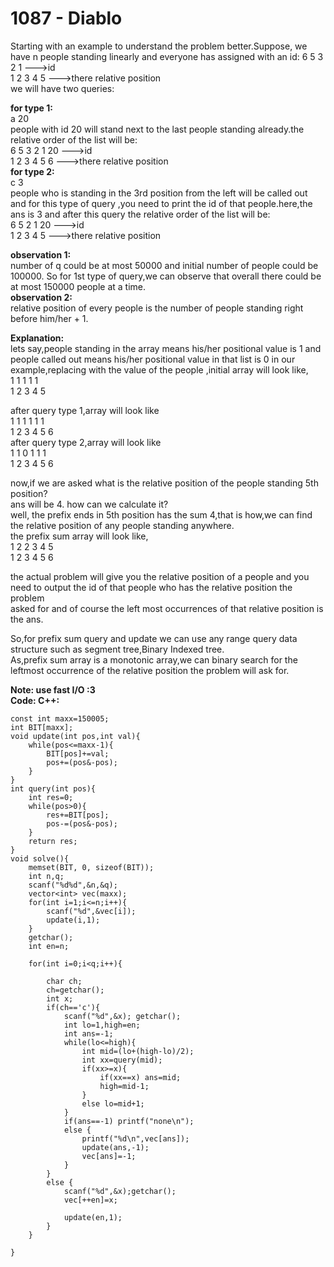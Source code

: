 # 1087 - Diablo

Starting with an example to understand the problem better.Suppose, we have n people standing linearly and everyone has assigned with an id:
6 5 3 2 1 --->id  
1 2 3 4 5 --->there relative position  
we will have two queries:  

**for type 1:**  
a 20  
people with id 20 will stand next to the last people standing already.the relative order of the list will be:  
6 5 3 2 1 20 --->id  
1 2 3 4 5 6  --->there relative position  
**for type 2:**   
c 3  
people who is standing in the 3rd position from the left will be called out and for this type of query ,you need to print the id of that people.here,the ans is 3 and   after this query the relative order of the list will be:  
6 5 2 1 20 --->id  
1 2 3 4 5  --->there relative position  

**observation 1:**   
number of q could be at most 50000 and initial number of people could be 100000. So for 1st type of query,we can observe that overall there could be at most 150000   people at a time.  
**observation 2:**  
relative position of every people is the number of people standing right before him/her + 1.  

**Explanation:**  
lets say,people standing in the array means his/her positional value is 1 and people called out means his/her positional value in that list is 0 in our  example,replacing with the value of the people ,initial array will look like,  
1 1 1 1 1   
1 2 3 4 5  

after query type 1,array will look like  
1 1 1 1 1 1  
1 2 3 4 5 6  
after query type 2,array will look like  
1 1 0 1 1 1  
1 2 3 4 5 6  


now,if we are asked what is the relative position of the people standing 5th position?  
ans will be 4. how can we calculate it?  
well, the prefix ends in 5th position has the sum 4,that is how,we can find the relative position of any people standing anywhere.  
the prefix sum array will look like,  
1 2 2 3 4 5  
1 2 3 4 5 6  

the actual problem will give you the relative position of a people and you need to output the id of that people who has the relative position the problem  
asked for and of course the left most occurrences of that relative position is the ans.  

So,for prefix sum query and update we can use any range query data structure such as segment tree,Binary Indexed tree.  
As,prefix sum array is a monotonic array,we can binary search for the leftmost occurrence of the relative position the problem will ask for.  

**Note: use fast I/O :3**  
**Code: C++:**  

	const int maxx=150005;
	int BIT[maxx];
	void update(int pos,int val){
	    while(pos<=maxx-1){
	        BIT[pos]+=val;
	        pos+=(pos&-pos);
	    }
	}
	int query(int pos){
	    int res=0;
	    while(pos>0){
	        res+=BIT[pos];
	        pos-=(pos&-pos);
	    }
	    return res;
	}
	void solve(){
	    memset(BIT, 0, sizeof(BIT));
	    int n,q;
	    scanf("%d%d",&n,&q);
	    vector<int> vec(maxx);
	    for(int i=1;i<=n;i++){
	        scanf("%d",&vec[i]);
	        update(i,1);
	    }
	    getchar();
		int en=n;
	
	    for(int i=0;i<q;i++){
	
	        char ch;
	        ch=getchar();
	        int x;
	        if(ch=='c'){
	            scanf("%d",&x); getchar();
	            int lo=1,high=en;
	            int ans=-1;
	            while(lo<=high){
	                int mid=(lo+(high-lo)/2);
	                int xx=query(mid);
	                if(xx>=x){
	                    if(xx==x) ans=mid;
	                    high=mid-1;
	                }
	                else lo=mid+1;
	            }
	            if(ans==-1) printf("none\n");
	            else {
	                printf("%d\n",vec[ans]);
	                update(ans,-1);
	                vec[ans]=-1;	
	            }
	        }
	        else {
	            scanf("%d",&x);getchar();
	            vec[++en]=x;
	
	            update(en,1);
	        }
	    }
	
	}